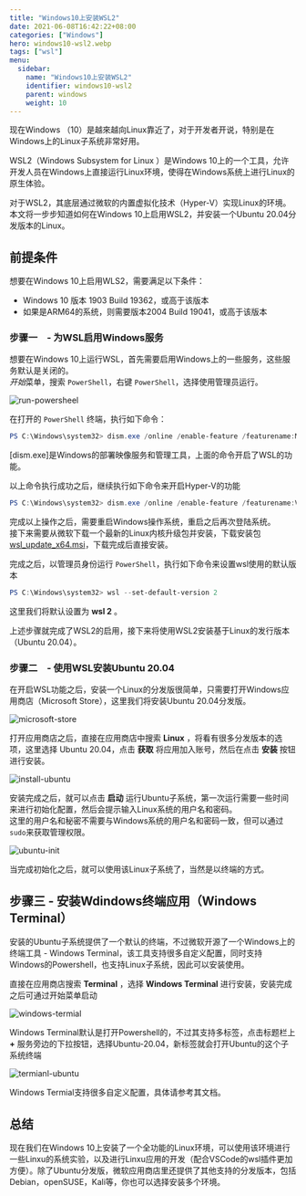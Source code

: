 ```yaml
---
title: "Windows10上安装WSL2"
date: 2021-06-08T16:42:22+08:00
categories: ["Windows"]
hero: windows10-wsl2.webp
tags: ["wsl"]
menu:
  sidebar:
    name: "Windows10上安装WSL2"
    identifier: windows10-wsl2
    parent: windows
    weight: 10
---
```


现在Windows （10）是越來越向Linux靠近了，对于开发者开说，特别是在Windows上的Linux子系统非常好用。  

WSL2（Windows Subsystem for Linux ）是Windows 10上的一个工具，允许开发人员在Windows上直接运行Linux环境，使得在Windows系统上进行Linux的原生体验。  

对于WSL2，其底层通过微软的内置虚拟化技术（Hyper-V）实现Linux的环境。本文将一步步知道如何在Windows 10上启用WSL2，并安装一个Ubuntu 20.04分发版本的Linux。  

<!-- more -->  

## 前提条件

想要在Windows 10上启用WLS2，需要满足以下条件：  

- Windows 10 版本 1903 Build 19362，或高于该版本  
- 如果是ARM64的系统，则需要版本2004 Build 19041，或高于该版本  　

### 步骤一　- 为WSL启用Windows服务

想要在Windows 10上运行WSL，首先需要启用Windows上的一些服务，这些服务默认是关闭的。  
*开始*菜单，搜索 `PowerShell`，右键 `PowerShell`，选择使用管理员运行。  

![run-powersheel](https://images.mengz.dev/posts/run-powershell.jpeg)  

在打开的 `PowerShell` 终端，执行如下命令：  

```powershell
PS C:\Windows\system32> dism.exe /online /enable-feature /featurename:Microsoft-Windows-Subsystem-Linux /all /norestart
```

[dism.exe]是Windows的部署映像服务和管理工具，上面的命令开启了WSL的功能。  

以上命令执行成功之后，继续执行如下命令来开启Hyper-V的功能  

```powershell
PS C:\Windows\system32> dism.exe /online /enable-feature /featurename:VirtualMachinePlatform /all /norestart
```

完成以上操作之后，需要重启Windows操作系统，重启之后再次登陆系统。  
接下来需要从微软下载一个最新的Linux内核升级包并安装，下载安装包 [wsl_update_x64.msi](https://wslstorestorage.blob.core.windows.net/wslblob/wsl_update_x64.msi)，下载完成后直接安装。  

完成之后，以管理员身份运行 `PowerShell`，执行如下命令来设置wsl使用的默认版本    

```powershell
PS C:\Windows\system32> wsl --set-default-version 2
```

这里我们将默认设置为 **wsl 2** 。  

上述步骤就完成了WSL2的启用，接下来将使用WSL2安装基于Linux的发行版本（Ubuntu 20.04）。  

### 步骤二　- 使用WSL安装Ubuntu 20.04

在开启WSL功能之后，安装一个Linux的分发版很简单，只需要打开Windows应用商店（Microsoft Store），这里我们将安装Ubuntu 20.04分发版。  

![microsoft-store](https://images.mengz.dev/posts/microsoft-store.png)  

打开应用商店之后，直接在应用商店中搜索 **Linux** ，将看有很多分发版本的选项，这里选择 Ubuntu 20.04，点击 **获取** 将应用加入账号，然后在点击 **安装** 按钮进行安装。  

![install-ubuntu](https://images.mengz.dev/posts/wsl-ubuntu-install.png)  

安装完成之后，就可以点击 **启动** 运行Ubuntu子系统，第一次运行需要一些时间来进行初始化配置，然后会提示输入Linux系统的用户名和密码。  
这里的用户名和秘密不需要与Windows系统的用户名和密码一致，但可以通过`sudo`来获取管理权限。  

![ubuntu-init](https://images.mengz.dev/posts/wsl-ubuntu-init.png)  

当完成初始化之后，就可以使用该Linux子系统了，当然是以终端的方式。  

## 步骤三 - 安装Wdindows终端应用（Windows Terminal）

安装的Ubuntu子系统提供了一个默认的终端，不过微软开源了一个Windows上的终端工具 - Windows Terminal，该工具支持很多自定义配置，同时支持Windows的Powershell，也支持Linux子系统，因此可以安装使用。  

直接在应用商店搜索 **Terminal** ，选择 **Windows Terminal** 进行安装，安装完成之后可通过开始菜单启动  

![windows-termial](https://images.mengz.dev/posts/windows-terminal.png)  

Windows Terminal默认是打开Powershell的，不过其支持多标签，点击标题栏上 **+** 服务旁边的下拉按钮，选择Ubuntu-20.04，新标签就会打开Ubuntu的这个子系统终端  

![termianl-ubuntu](https://images.mengz.dev/posts/terminal-ubuntu.png)  

Windows Termial支持很多自定义配置，具体请参考其文档。  

## 总结

现在我们在Windows 10上安装了一个全功能的Linux环境，可以使用该环境进行一些Linxu的系统实验，以及进行Linxu应用的开发（配合VSCode的wsl插件更加方便）。除了Ubuntu分发版，微软应用商店里还提供了其他支持的分发版本，包括Debian，openSUSE，Kali等，你也可以选择安装多个环境。  
